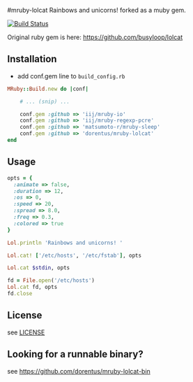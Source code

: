 #mruby-lolcat
Rainbows and unicorns! forked as a muby gem.

[![Build Status](https://travis-ci.org/dorentus/mruby-lolcat.svg?branch=master)](https://travis-ci.org/dorentus/mruby-lolcat)

Original ruby gem is here: https://github.com/busyloop/lolcat

## Installation
- add conf.gem line to `build_config.rb`

```ruby
MRuby::Build.new do |conf|

    # ... (snip) ...

    conf.gem :github => 'iij/mruby-io'
    conf.gem :github => 'iij/mruby-regexp-pcre'
    conf.gem :github => 'matsumoto-r/mruby-sleep'
    conf.gem :github => 'dorentus/mruby-lolcat'
end
```

## Usage
```ruby
opts = {
  :animate => false,
  :duration => 12,
  :os => 0,
  :speed => 20,
  :spread => 8.0,
  :freq => 0.3,
  :colored => true
}

Lol.println 'Rainbows and unicorns! '

Lol.cat! ['/etc/hosts', '/etc/fstab'], opts

Lol.cat $stdin, opts

fd = File.open('/etc/hosts')
Lol.cat fd, opts
fd.close
```

## License
see [LICENSE](LICENSE)

## Looking for a runnable binary?
see https://github.com/dorentus/mruby-lolcat-bin
